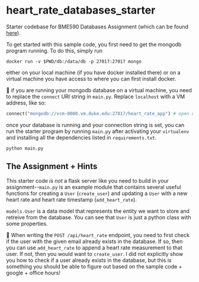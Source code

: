 # heart_rate_databases_starter
Starter codebase for BME590 Databases Assignment (which can be found [here](https://github.com/mlp6/Medical-Software-Design/blob/master/Lectures/databases/main.md#mini-projectassignment)). 

To get started with this sample code, you first need to get the mongodb program running. To do this, simply run 
```
docker run -v $PWD/db:/data/db -p 27017:27017 mongo
```

either on your local machine (if you have docker installed there) or on a virtual machine you have access to where you can first install docker.

:eyes: if you are running your mongodb database on a virtual machine, you need to replace the `connect` URI string in `main.py`. Replace `localhost` with a VM address, like so:

```py
connect("mongodb://vcm-0000.vm.duke.edu:27017/heart_rate_app") # open up connection to db
```

once your database is running and your connection string is set, you can run the starter program by running `main.py` after activating your `virtualenv` and installing all the dependencies listed in `requirements.txt`.

```
python main.py
```

## The Assignment + Hints

This starter code _is not_ a flask server like you need to build in your assignment--`main.py` is an example module that contains several useful functions for creating a `User` (`create_user`) and updating a `User` with a new heart rate and heart rate timestamp (`add_heart_rate`). 

`models.User` is a data model that represents the entity we want to store and retreive from the database. You can see that `User` is just a python class with some properties. 

:eyes: When writing the `POST /api/heart_rate` endpoint, you need to first check if the user with the given email already exists in the database. If so, then you can use `add_heart_rate` to append a heart rate measurement to that user. If not, then you would want to `create_user`. I did not explicitly show you how to check if a user already exists in the database, but this is something you should be able to figure out based on the sample code + google + office hours! 
